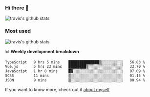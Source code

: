 ### Hi there 👋

<!--
**HondryTravis/HondryTravis** is a ✨ _special_ ✨ repository because its `README.md` (this file) appears on your GitHub profile.

Here are some ideas to get you started:

- 🔭 I’m currently working on ...
- 🌱 I’m currently learning ...
- 👯 I’m looking to collaborate on ...
- 🤔 I’m looking for help with ...
- 💬 Ask me about ...
- 📫 How to reach me: ...
- 😄 Pronouns: ...
- ⚡ Fun fact: ...
-->

![travis's github stats](https://github-readme-stats.vercel.app/api?username=HondryTravis&hide=stars)
### Most used
![travis's github stats](https://github-readme-stats.anuraghazra1.vercel.app/api/top-langs/?username=HondryTravis&layout=compact&hide_title=true)

📊 **Weekly development breakdown**

<!--START_SECTION:waka-->

```txt
TypeScript   9 hrs 5 mins    ██████████████▒░░░░░░░░░░   56.83 %
Vue.js       5 hrs 23 mins   ████████▒░░░░░░░░░░░░░░░░   33.70 %
JavaScript   1 hr 8 mins     █▓░░░░░░░░░░░░░░░░░░░░░░░   07.09 %
SCSS         11 mins         ▒░░░░░░░░░░░░░░░░░░░░░░░░   01.15 %
JSON         9 mins          ▒░░░░░░░░░░░░░░░░░░░░░░░░   00.94 %
```

<!--END_SECTION:waka-->

If you want to know more, check out it [about myself](https://hondrytravis.github.io/)
